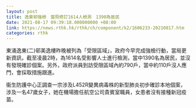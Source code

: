 ```yaml
---
layout: post
title: 逸東邨強檢　當局修訂1614人檢測　1390為居民
date: 2021-08-17 09:39:18.000000000 +08:00
link: https://news.rthk.hk/rthk/ch/component/k2/1606233-20210817.htm
categories: rthk
---
```


東涌逸東(二)邨美逸樓昨晚被列為「受限區域」，政府今早完成強檢行動，當局更新資訊，截至凌晨2時，為1614名受影響人士進行檢測，當中1390名為居民，並沒有發現確診個案。另外，政府派員到訪受限區域內約790戶，當中約110戶沒人應門，會採取措施跟進。

衞生防護中心正調查一宗涉及L452R變異病毒株的新型肺炎初步確診本地個案，涉及一名47歲女子，她在機場擔任航空公司貴賓室職員，女患者沒有接種新冠疫苗。
